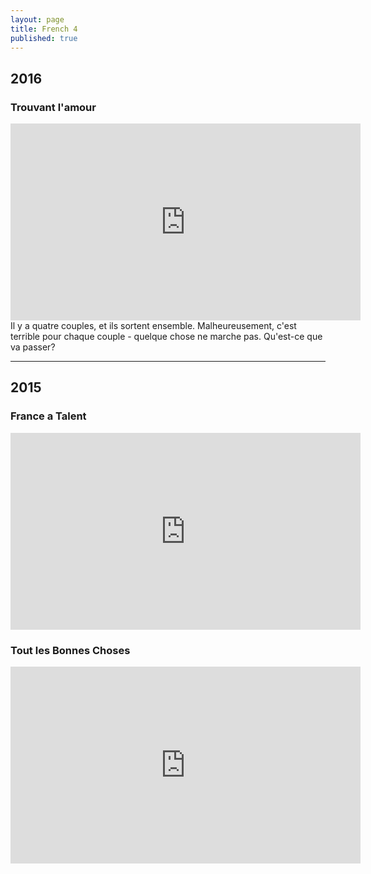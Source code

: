 ```yaml
---
layout: page
title: French 4
published: true
---
```

## 2016

### Trouvant l'amour

<iframe width="560" height="315" src="https://www.youtube.com/embed/w10RpdV3oW0" frameborder="0" allowfullscreen></iframe>
Il y a quatre couples, et ils sortent ensemble. Malheureusement, c'est terrible pour chaque couple - quelque chose ne marche pas. Qu'est-ce que va passer?
<hr>

## 2015

### France a Talent

<iframe width="560" height="315" src="https://www.youtube.com/embed/Q6wSoXVyGtA" frameborder="0" allowfullscreen></iframe>

### Tout les Bonnes Choses

<iframe width="560" height="315" src="https://www.youtube.com/embed/un-nmRDIosA" frameborder="0" allowfullscreen></iframe>
